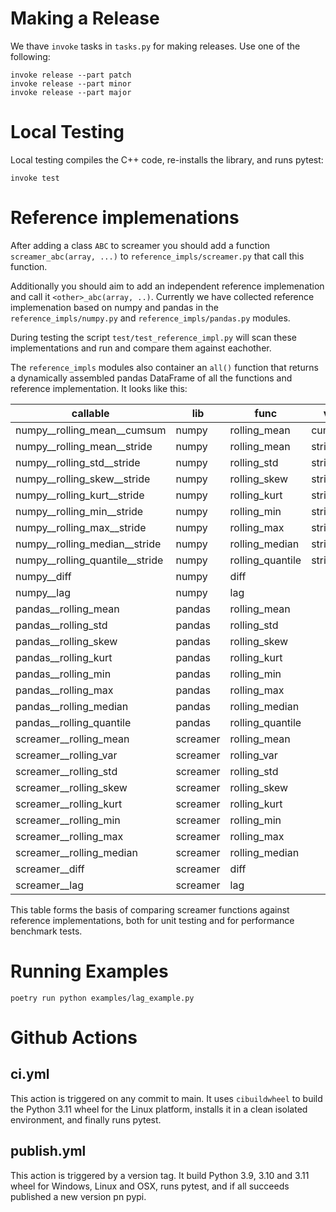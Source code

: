 
# Making a Release

We thave `invoke` tasks in `tasks.py` for making releases. Use one of the following:

```
invoke release --part patch
invoke release --part minor
invoke release --part major
```


# Local Testing
 
Local testing compiles the C++ code,  re-installs the library, and runs pytest:

 ```
 invoke test
 ```

# Reference implemenations

After adding a class `ABC` to screamer you should add a function `screamer_abc(array, ...)`
to `reference_impls/screamer.py` that call this function.

Additionally you should aim to add an independent reference implemenation and call it
 `<other>_abc(array, ..)`. Currently we have collected reference implemenation based on 
 numpy and pandas in the `reference_impls/numpy.py` and `reference_impls/pandas.py` modules.

 During testing the script `test/test_reference_impl.py` will scan these implementations and 
 run and compare them against eachother.

The `reference_impls` modules also container an `all()` function that returns a dynamically 
assembled pandas DataFrame of all the functions and reference implementation. It looks 
like this:

|           callable             |    lib    |        func         |    var    |              args              |
|---------------------------------|-----------|---------------------|----------|---------------------------------|
| numpy__rolling_mean__cumsum     | numpy     | rolling_mean        | cumsum   | array,window_size               |
| numpy__rolling_mean__stride     | numpy     | rolling_mean        | stride   | array,window_size               |
| numpy__rolling_std__stride      | numpy     | rolling_std         | stride   | array,window_size               |
| numpy__rolling_skew__stride     | numpy     | rolling_skew        | stride   | array,window_size               |
| numpy__rolling_kurt__stride     | numpy     | rolling_kurt        | stride   | array,window_size               |
| numpy__rolling_min__stride      | numpy     | rolling_min         | stride   | array,window_size               |
| numpy__rolling_max__stride      | numpy     | rolling_max         | stride   | array,window_size               |
| numpy__rolling_median__stride   | numpy     | rolling_median      | stride   | array,window_size               |
| numpy__rolling_quantile__stride | numpy     | rolling_quantile    | stride   | array,window_size,quantile      |
| numpy__diff                     | numpy     | diff                |          | array,window_size               |
| numpy__lag                      | numpy     | lag                 |          | array,window_size               |
| pandas__rolling_mean            | pandas    | rolling_mean        |          | array,window_size               |
| pandas__rolling_std             | pandas    | rolling_std         |          | array,window_size               |
| pandas__rolling_skew            | pandas    | rolling_skew        |          | array,window_size               |
| pandas__rolling_kurt            | pandas    | rolling_kurt        |          | array,window_size               |
| pandas__rolling_min             | pandas    | rolling_min         |          | array,window_size               |
| pandas__rolling_max             | pandas    | rolling_max         |          | array,window_size               |
| pandas__rolling_median          | pandas    | rolling_median      |          | array,window_size               |
| pandas__rolling_quantile        | pandas    | rolling_quantile    |          | array,window_size,quantile      |
| screamer__rolling_mean          | screamer  | rolling_mean        |          | array,window_size               |
| screamer__rolling_var           | screamer  | rolling_var         |          | array,window_size               |
| screamer__rolling_std           | screamer  | rolling_std         |          | array,window_size               |
| screamer__rolling_skew          | screamer  | rolling_skew        |          | array,window_size               |
| screamer__rolling_kurt          | screamer  | rolling_kurt        |          | array,window_size               |
| screamer__rolling_min           | screamer  | rolling_min         |          | array,window_size               |
| screamer__rolling_max           | screamer  | rolling_max         |          | array,window_size               |
| screamer__rolling_median        | screamer  | rolling_median      |          | array,window_size               |
| screamer__diff                  | screamer  | diff                |          | array,window_size               |
| screamer__lag                   | screamer  | lag                 |          | array,window_size               |


This table forms the basis of comparing screamer functions against reference implementations,
both for unit testing and for performance benchmark tests.


# Running Examples

```
poetry run python examples/lag_example.py
```

# Github Actions

## ci.yml

This action is triggered on any commit to main. It uses `cibuildwheel` to build the 
Python 3.11 wheel for the Linux platform, installs it in a clean isolated environment,
 and finally runs pytest.

 ## publish.yml

 This action is triggered by a version tag.  It build Python 3.9, 3.10 and 3.11 wheel
 for Windows, Linux and OSX, runs pytest, and if all succeeds published a new version
 pn pypi.
 